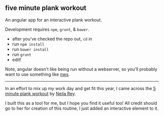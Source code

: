 ## five minute plank workout

An angular app for an interactive plank workout.


Development requires `npm`, `grunt`, & `bower`.

- after you've checked the repo out, `cd` in
- run `npm install`
- run `bower install`
- run `grunt`
- edit!

Note, angular doesn't like being run without a webserver, so you'll probably want to use something like <a href="https://npmjs.org/package/nws">nws</a>.

---

In an effort to mix up my work day and get fit this year, I came across the <a href="http://neilarey.com/workouts/five-minute-plank-workout.html">5 minute plank workout</a> by <a href="http://neilarey.com/">Neila Rey</a>.

I built this as a tool for me, but I hope you find it useful too! All credit should go to her for creation of this routine, I just added an interactive element to it.
